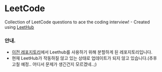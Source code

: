 # LeetCode
Collection of LeetCode questions to ace the coding interview! - Created using [LeetHub](https://github.com/QasimWani/LeetHub)

### 안내.

- [이전 레포지토리](https://github.com/seogudwns/coding-test---private)에서 Leethub를 사용하기 위해 분할하게 된 레포지토리입니다.
- 현재 LeetHub가 작동하질 않고 있는 상태로 업데이트가 되지 않고 있습니다.(추후 고칠 예정.. 어디서 문제가 생긴건지 모르겠네..;)
